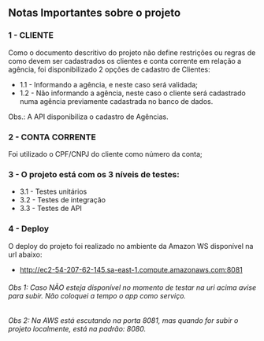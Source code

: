 ## Notas Importantes sobre o projeto

### 1 - CLIENTE
Como o documento descritivo do projeto não define restrições ou regras de como devem ser cadastrados os clientes e conta corrente em relação a agência, foi disponibilizado 2 opções de cadastro de Clientes:

 - 1.1 - Informando a agência, e neste caso será validada;
 - 1.2 - Não informando a agência, neste caso o cliente será cadastrado numa agência previamente cadastrada no banco de dados.

 Obs.: A API disponibiliza o cadastro de Agências.

### 2 - CONTA CORRENTE

Foi utilizado o CPF/CNPJ do cliente como número da conta;

### 3 - O projeto está com os 3 níveis de testes:

 - 3.1 - Testes unitários
 - 3.2 - Testes de integração
 - 3.3 - Testes de API

### 4 - Deploy

O deploy do projeto foi realizado no ambiente da Amazon WS disponível na url abaixo:
- http://ec2-54-207-62-145.sa-east-1.compute.amazonaws.com:8081

###### Obs 1: Caso NÃO esteja disponível no momento de testar na uri acima avise para subir. Não coloquei a tempo o app como serviço.

###### Obs 2: Na AWS está escutando na porta 8081, mas quando for subir o projeto localmente, está na padrão: 8080.
